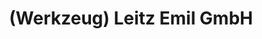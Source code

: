 ---
title: "(Werkzeug) Leitz Emil GmbH"
url: /kaiserslautern/werkzeug-leitz-emil-gmbh/
shop: Eisenwaren
---
